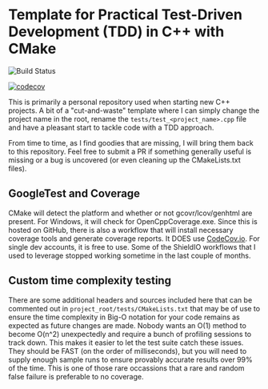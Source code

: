 # Template for Practical Test-Driven Development (TDD) in C++ with CMake

![Build Status](https://github.com/Justin-Randall/tdd-cmake-template/actions/workflows/cmake-multi-platform.yml/badge.svg)

[![codecov](https://codecov.io/github/Justin-Randall/tdd-cmake-template/graph/badge.svg?token=4HYUF98OJ4)](https://codecov.io/github/Justin-Randall/tdd-cmake-template)

This is primarily a personal repository used when starting new C++ projects. A bit of a "cut-and-waste" template where I can simply change the project name in the root, rename the `tests/test_<project_name>.cpp` file and have a pleasant start to tackle code with a TDD approach.

From time to time, as I find goodies that are missing, I will bring them back to this repository. Feel free to submit a PR if something generally useful is missing or a bug is uncovered (or even cleaning up the CMakeLists.txt files).

## GoogleTest and Coverage

CMake will detect the platform and whether or not gcovr/lcov/genhtml are present. For Windows, it will check for OpenCppCoverage.exe. Since this is hosted on GitHub, there is also a workflow that will install necessary coverage tools and generate coverage reports. It DOES use [CodeCov.io](https://codecov.io). For single dev accounts, it is free to use. Some of the ShieldIO workflows that I used to leverage stopped working sometime in the last couple of months.

## Custom time complexity testing

There are some additional headers and sources included here that can be commented out in `project_root/tests/CMakeLists.txt` that may be of use to ensure the time complexity in Big-O notation for your code remains as expected as future changes are made. Nobody wants an O(1) method to become O(n^2) unexpectedly and require a bunch of profiling sessions to track down. This makes it easier to let the test suite catch these issues. They should be FAST (on the order of milliseconds), but you will need to supply enough sample runs to ensure provably accurate results over 99% of the time. This is one of those rare occassions that a rare and random false failure is preferable to no coverage.
